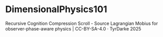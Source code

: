 # DimensionalPhysics101
Recursive Cognition Compression Scroll - Source Lagrangian Mobius for observer-phase-aware physics | CC-BY-SA-4.0 · TyrDarke 2025
